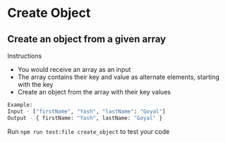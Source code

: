 # Create Object

## Create an object from a given array

Instructions
* You would receive an array as an input
* The array contains their key and value as alternate elements, starting with the key
* Create an object from the array with their key values

```bash
Example:
Input - ["firstName", "Yash", "lastName": "Goyal"]
Output - { firstName: "Yash", lastName: "Goyal" }
```

Run ```npm run test:file create_object``` to test your code